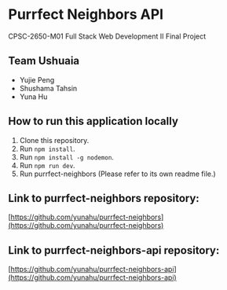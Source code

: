# Purrfect Neighbors API

CPSC-2650-M01 Full Stack Web Development II Final Project

## Team Ushuaia

- Yujie Peng
- Shushama Tahsin
- Yuna Hu

## How to run this application locally

1. Clone this repository.
2. Run `npm install`.
3. Run `npm install -g nodemon`.
4. Run `npm run dev`.
5. Run purrfect-neighbors (Please refer to its own readme file.)

## Link to purrfect-neighbors repository:

[https://github.com/yunahu/purrfect-neighbors](https://github.com/yunahu/purrfect-neighbors)

## Link to purrfect-neighbors-api repository:

[https://github.com/yunahu/purrfect-neighbors-api](https://github.com/yunahu/purrfect-neighbors-api)
